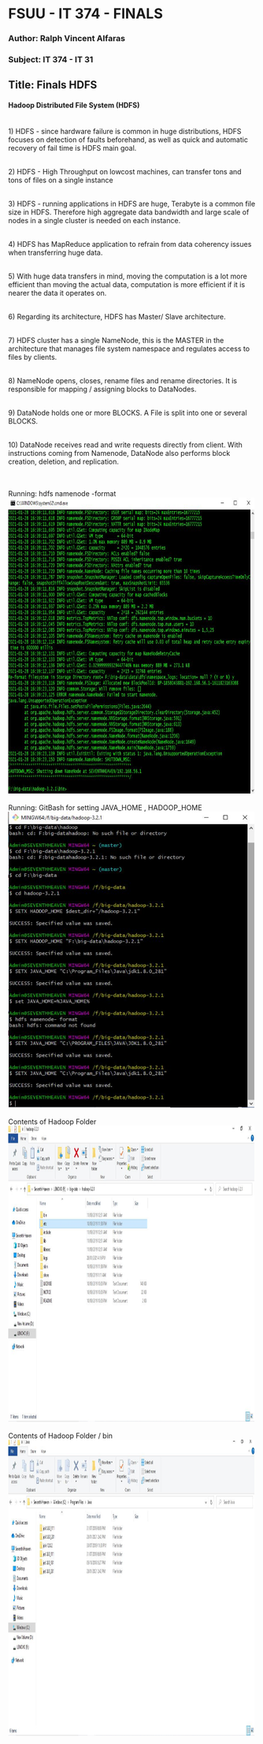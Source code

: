 
<html>
<body>

<h1>FSUU - IT 374 - FINALS</h1>
<h3>Author: Ralph Vincent Alfaras</h3>
<h3>Subject: IT 374 - IT 31</h3>
<h2>Title: Finals HDFS</h2>
 
<h4>Hadoop Distributed File System (HDFS)</h4> 

<br>1) HDFS - since hardware failure is common in huge distributions, HDFS focuses on detection of faults beforehand, as well as quick and automatic recovery of fail time is HDFS main goal.

<br>2) HDFS - High Throughput on lowcost machines, can transfer tons and tons of files on a single instance

<br>3) HDFS - running applications in HDFS are huge, Terabyte is a common file size in HDFS. Therefore high aggregate data bandwidth and large scale of nodes in a single cluster is needed on each instance.

<br>4) HDFS has MapReduce application to refrain from data coherency issues when transferring huge data.

<br>5) With huge data transfers in mind, moving the computation is a lot more efficient than moving the actual data, computation is more efficient if it is nearer the data it operates on.

<br>6) Regarding its architecture, HDFS has Master/ Slave architecture. 

<br>7) HDFS cluster has a single NameNode, this is the MASTER in the architecture that manages file system namespace and regulates access to files by clients.

<br>8) NameNode opens, closes, rename files and rename directories. It is responsible for mapping / assigning blocks to DataNodes.

<br>9) DataNode holds one or more BLOCKS. A File is split into one or several BLOCKS. 

<br>10) DataNode receives read and write requests directly from client. With instructions coming from Namenode, DataNode also performs block creation, deletion, and replication.

<br><br>Running: hdfs namenode -format
<br><img src="https://github.com/charled21/it374_2/blob/main/hdp-1.JPG" width="500" height="600">
<br><br>Running: GitBash for setting JAVA_HOME , HADOOP_HOME 
<br><img src="https://github.com/charled21/it374_2/blob/main/hdp-2.JPG" width="500" height="600">
<br><br>Contents of Hadoop Folder
<br><img src="https://github.com/charled21/it374_2/blob/main/hdp-3.JPG" width="500" height="600">
<br><br>Contents of Hadoop Folder / bin
<br><img src="https://github.com/charled21/it374_2/blob/main/java-1.JPG" width="500" height="600">
<!--[img4](https://github.com/charled21/it374_2/blob/main/java-1.JPG) -->

</body>
</html>
